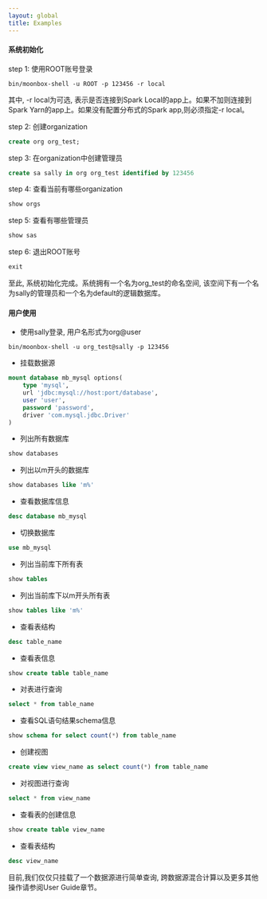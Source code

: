 ```yaml
---
layout: global
title: Examples
---
```


#### 系统初始化
step 1: 使用ROOT账号登录
```shell
bin/moonbox-shell -u ROOT -p 123456 -r local
```
其中, -r local为可选, 表示是否连接到Spark Local的app上。如果不加则连接到 Spark Yarn的app上。如果没有配置分布式的Spark app,则必须指定-r local。

step 2: 创建organization
```sql
create org org_test;
```
step 3: 在organization中创建管理员
```sql
create sa sally in org org_test identified by 123456
```
step 4: 查看当前有哪些organization
```sql
show orgs
```
step 5: 查看有哪些管理员
```sql
show sas
```
step 6: 退出ROOT账号
```sql
exit
```
至此, 系统初始化完成。系统拥有一个名为org_test的命名空间, 该空间下有一个名为sally的管理员和一个名为default的逻辑数据库。


#### 用户使用
- 使用sally登录, 用户名形式为org@user
```shell
bin/moonbox-shell -u org_test@sally -p 123456
```
- 挂载数据源
```sql
mount database mb_mysql options(
    type 'mysql',
    url 'jdbc:mysql://host:port/database',
    user 'user',
    password 'password',
    driver 'com.mysql.jdbc.Driver'
)
```
- 列出所有数据库
```sql
show databases
```
- 列出以m开头的数据库
```sql
show databases like 'm%'
```
- 查看数据库信息
```sql
desc database mb_mysql
```
- 切换数据库
```sql
use mb_mysql
```
- 列出当前库下所有表
```sql
show tables
```
- 列出当前库下以m开头所有表
```sql
show tables like 'm%'
```
- 查看表结构
```sql
desc table_name
```
- 查看表信息
```sql
show create table table_name
```
- 对表进行查询
```sql
select * from table_name
```
- 查看SQL语句结果schema信息
```sql
show schema for select count(*) from table_name
```
- 创建视图
```sql
create view view_name as select count(*) from table_name
```
- 对视图进行查询
```sql
select * from view_name
```
- 查看表的创建信息
```sql
show create table view_name
```
- 查看表结构
```sql
desc view_name
```

目前,我们仅仅只挂载了一个数据源进行简单查询, 跨数据源混合计算以及更多其他操作请参阅User Guide章节。


